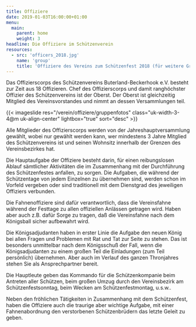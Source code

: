 ```yaml
---
title: Offiziere
date: 2019-01-03T16:00:00+01:00
menu:
  main:
    parent: home
    weight: 3
headline: Die Offiziere im Schützenverein
resources:
  - src: 'officers_2018.jpg'
    name: 'group'
    title: 'Offiziere des Vereins zum Schützenfest 2018 (für weitere Gruppenbilder auf das Bild klicken)'
---
```

Das Offizierscorps des Schützenvereins Buterland-Beckerhook e.V. besteht zur Zeit aus 18 Offizieren. 
Chef des Offizierscorps und damit ranghöchster Offizier des Schützenvereins ist der Oberst. 
Der Oberst ist gleichzeitig Mitglied des Vereinsvorstandes und nimmt an dessen Versammlungen teil.<!--more-->

{{< imageslide res="/verein/offiziere/gruppenfotos" class="uk-width-3-4@m uk-align-center" lightbox="true" sort="desc" >}}

Alle Mitglieder des Offizierscorps werden von der Jahreshauptversammlung gewählt, wobei nur gewählt werden kann, 
wer mindestens 3 Jahre Mitglied des Schützenvereins ist und seinen Wohnsitz innerhalb der Grenzen des Vereinsbezirkes hat.

Die Hauptaufgabe der Offiziere besteht darin, für einen reibungslosen Ablauf sämtlicher Aktivitäten die im Zusammenhang 
mit der Durchführung des Schützenfestes anfallen, zu sorgen.
Die Aufgaben, die während der Schützentage von jedem Einzelnen zu übernehmen sind, werden schon im Vorfeld vergeben 
oder sind traditionell mit dem Dienstgrad des jeweiligen Offiziers verbunden.

Die Fahnenoffiziere sind dafür verantwortlich, dass die Vereinsfahne während der Festtage zu allen offiziellen Anlässen 
getragen wird. Haben aber auch z.B. dafür Sorge zu tragen, daß die Vereinsfahne nach dem Königsball sicher aufbewahrt wird.

Die Königsadjudanten haben in erster Linie die Aufgabe den neuen König bei allen Fragen und Problemen mit Rat und Tat 
zur Seite zu stehen. Das ist besonders unmittelbar nach dem Königsschuß der Fall, wenn die Königsadjudanten zu einem 
großen Teil die Einladungen (zum Teil persönlich) übernehmen. Aber auch im Verlauf des ganzen Thronjahres stehen Sie 
als Ansprechpartner bereit.

Die Hauptleute geben das Kommando für die Schützenkompanie beim Antreten aller Schützen, beim großen Umzug durch den 
Vereinsbezirk am Schützenfestsonntag, beim Wecken am Schützenfestmontag, u.s.w..

Neben den fröhlichen Tätigkeiten in Zusammenhang mit dem Schützenfest, haben die Offiziere auch die traurige aber 
wichtige Aufgabe, mit einer Fahnenabordnung den verstorbenen Schützenbrüdern das letzte Geleit zu geben.
